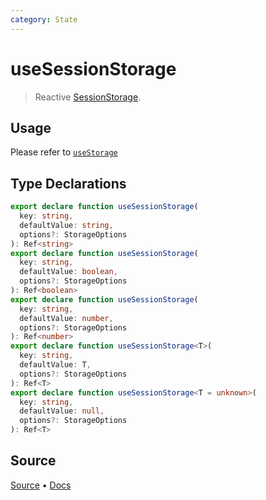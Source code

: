 ```yaml
---
category: State
---
```


<!--DEMO_STARTS--><!--DEMO_ENDS-->

<!--HEAD_STARTS--><!--HEAD_ENDS-->

# useSessionStorage

> Reactive [SessionStorage](https://developer.mozilla.org/en-US/docs/Web/API/Window/sessionStorage). 

## Usage

Please refer to [`useStorage`](/?path=/story/state--usestorage)


<!--FOOTER_STARTS-->
## Type Declarations

```typescript
export declare function useSessionStorage(
  key: string,
  defaultValue: string,
  options?: StorageOptions
): Ref<string>
export declare function useSessionStorage(
  key: string,
  defaultValue: boolean,
  options?: StorageOptions
): Ref<boolean>
export declare function useSessionStorage(
  key: string,
  defaultValue: number,
  options?: StorageOptions
): Ref<number>
export declare function useSessionStorage<T>(
  key: string,
  defaultValue: T,
  options?: StorageOptions
): Ref<T>
export declare function useSessionStorage<T = unknown>(
  key: string,
  defaultValue: null,
  options?: StorageOptions
): Ref<T>
```

## Source

[Source](https://github.com/antfu/vueuse/blob/master/packages/core/useSessionStorage/index.ts) • [Docs](https://github.com/antfu/vueuse/blob/master/packages/core/useSessionStorage/index.md)


<!--FOOTER_ENDS-->